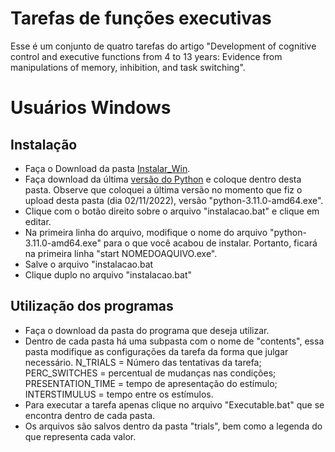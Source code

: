 # **Tarefas de funções executivas**

Esse é um conjunto de quatro tarefas do artigo "Development of cognitive control and executive functions from 4 to 13 years: Evidence from manipulations of memory, inhibition, and task switching".

# Usuários Windows

## Instalação

- Faça o Download da pasta [Instalar_Win]().
- Faça download da última [versão do Python](https://www.python.org/downloads/) e coloque dentro desta pasta. Observe que coloquei a última versão no momento que fiz o upload desta pasta (dia 02/11/2022), versão  "python-3.11.0-amd64.exe".
- Clique com o botão direito sobre o arquivo "instalacao.bat" e clique em editar.
- Na primeira linha do arquivo, modifique o nome do arquivo "python-3.11.0-amd64.exe" para o que você acabou de instalar. Portanto, ficará na primeira linha  "start NOMEDOAQUIVO.exe".
- Salve o arquivo "instalacao.bat
- Clique duplo no arquivo "instalacao.bat"

## Utilização dos programas
- Faça o download da pasta do programa que deseja utilizar.
- Dentro de cada pasta há uma subpasta com o nome de "contents", essa pasta modifique as configurações da tarefa da forma que julgar necessário. N_TRIALS = Número das tentativas da tarefa; PERC_SWITCHES = percentual de mudanças nas condições; PRESENTATION_TIME = tempo de apresentação do estímulo; INTERSTIMULUS = tempo entre os estímulos.
- Para executar a tarefa apenas clique no arquivo "Executable.bat" que se encontra dentro de cada pasta.
- Os arquivos são salvos dentro da pasta "trials", bem como a legenda do que representa cada valor.
